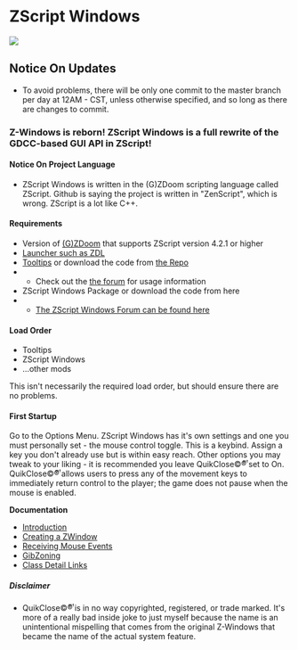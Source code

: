 # ZScript Windows
![](https://github.com/Saican/ZSWin/blob/master/README/ZSWin_Logo.png)

## Notice On Updates
 - To avoid problems, there will be only one commit to the master branch per day at 12AM - CST, unless otherwise specified, and so long as there are changes to commit.

### Z-Windows is reborn!  ZScript Windows is a full rewrite of the GDCC-based GUI API in ZScript!
 
 #### Notice On Project Language
 - ZScript Windows is written in the (G)ZDoom scripting language called ZScript.  Github is saying the project is written in "ZenScript", which is wrong.  ZScript is a lot like C++.
 
 #### Requirements
 - Version of [(G)ZDoom](https://zdoom.org/downloads) that supports ZScript version 4.2.1 or higher
 - [Launcher such as ZDL](https://zdoom.org/wiki/ZDL)
 - [Tooltips](https://drive.google.com/file/d/1up3XI8uKaCPuKd57hCXOWIN97f2DEOVH/view?usp=sharing) or download the code from [the Repo](https://github.com/Saican/Tooltips)
 - - Check out the [the forum](https://forum.zdoom.org/viewtopic.php?f=105&t=68495) for usage information
 - ZScript Windows Package or download the code from here
 - - [The ZScript Windows Forum can be found here](https://forum.zdoom.org/viewtopic.php?f=105&t=69630)
 
 #### Load Order
 - Tooltips
 - ZScript Windows
 - ...other mods

This isn't necessarily the required load order, but should ensure there are no problems.
 
 #### First Startup
 Go to the Options Menu.  ZScript Windows has it's own settings and one you must personally set - the mouse control toggle.  This is a keybind.  Assign a key you don't already use but is within easy reach.  Other options you may tweak to your liking - it is recommended you leave QuikClose©®ͭͫ set to On.  QuikClose©®ͭͫ allows users to press any of the movement keys to immediately return control to the player; the game does not pause when the mouse is enabled.
 

**Documentation**
 - [Introduction](https://github.com/Saican/ZSWin/blob/master/README/01%20-%20ZScript%20Windows.md)
 - [Creating a ZWindow](https://github.com/Saican/ZSWin/blob/master/README/02%20-%20Creating%20a%20ZWindow.md)
 - [Receiving Mouse Events](https://github.com/Saican/ZSWin/blob/master/README/03%20-%20Receiving%20Mouse%20Events.md)
 - [GibZoning](https://github.com/Saican/ZSWin/blob/master/README/04%20-%20GibZoning.md)
 - [Class Detail Links](https://github.com/Saican/ZSWin/blob/master/README/05%20-%20Classes.md)
 
 
 ##### Disclaimer
 - QuikClose©®ͭͫ  is in no way copyrighted, registered, or trade marked.  It's more of a really bad inside joke to just myself because the name is an unintentional mispelling that comes from the original Z-Windows that became the name of the actual system feature.

